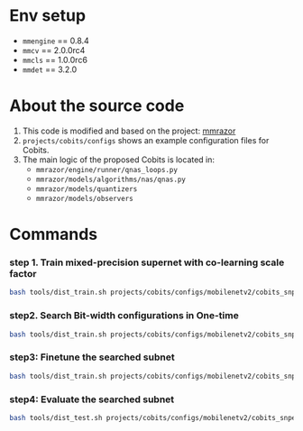 # Env setup
- `mmengine` == 0.8.4
- `mmcv` == 2.0.0rc4
- `mmcls` == 1.0.0rc6
- `mmdet` == 3.2.0

# About the source code
1. This code is modified and based on the project: [mmrazor](https://github.com/open-mmlab/mmrazor)
2. `projects/cobits/configs` shows an example configuration files for Cobits.
3. The main logic of the proposed Cobits is located in:
    - `mmrazor/engine/runner/qnas_loops.py`
    - `mmrazor/models/algorithms/nas/qnas.py`
    - `mmrazor/models/quantizers`
    - `mmrazor/models/observers`

# Commands
### step 1. Train mixed-precision supernet with co-learning scale factor
```bash
bash tools/dist_train.sh projects/cobits/configs/mobilenetv2/cobits_snpe_mbv2_supernet_8xb64_in1k.py 8
```

### step2. Search Bit-width configurations in One-time
```bash
bash tools/dist_train.sh projects/cobits/configs/mobilenetv2/cobits_snpe_mbv2_search_8xb64_in1k.py 8 --cfg-options load_from=$STEP1_CKPT
```

### step3: Finetune the searched subnet
```bash
bash tools/dist_train.sh projects/cobits/configs/mobilenetv2/cobits_snpe_mbv2_subnet_8xb64_in1k.py 8 --cfg-options randomness.seed=777 model.architecture.fix_subnet=$STEP2/best_fix_subnet.yaml model.fix_subnet=$STEP2/best_fix_subnet_by_module_name.yaml load_from=$STEP2/subnet_ckpt.pth
```
### step4: Evaluate the searched subnet
```bash
bash tools/dist_test.sh projects/cobits/configs/mobilenetv2/cobits_snpe_mbv2_subnet_8xb64_in1k.py $STEP2/subnet_ckpt.pth 8 --cfg-options randomness.seed=777 model.architecture.fix_subnet=$STEP2/best_fix_subnet.yaml model.fix_subnet=$STEP2/best_fix_subnet_by_module_name.yaml
```